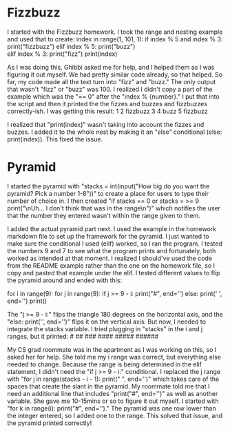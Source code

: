 # Fizzbuzz
I started with the Fizzbuzz homework. I took the range and nesting example and used that to create:
index in range(1, 101, 1):
    if index % 5 and index % 3:
        print("fizzbuzz")
    elif index % 5:
        print("buzz")    
    elif index % 3:
        print("fizz")
    print(index)

As I was doing this, Ghibbi asked me for help, and I helped them as I was figuring it out myself. We had pretty similar code already, so that helped. So far, my code made all the text turn into "fizz" and "buzz." The only output that wasn't "fizz" or "buzz" was 100. I realized I didn't copy a part of the example which was the "== 0" after the "index % {number}." I put that into the script and then it printed the the fizzes and buzzes and fizzbuzzes correctly-ish. I was getting this result:
1
2
fizzbuzz
3
4
buzz
5
fizzbuzz

I realized that "print(index)" wasn't taking into account the fizzes and buzzes. I added it to the whole nest by making it an "else" conditional (else: print(index)). This fixed the issue.

# Pyramid
I started the pyramid with "stacks = int(input("How big do you want the pyramid? Pick a number 1-8"))" to create a place for users to type their number of choice in. I then created "if stacks == 0 or stacks = >= 9 print("\nUh... I don't think that was in the range\n")" which notifies the user that the number they entered wasn't within the range given to them. 

I added the actual pyramid part next. I used the example in the homework markdown file to set up the framework for the pyramid. I just wanted to make sure the conditional I used (elif) worked, so I ran the program. I tested the numbers 9 and 7 to see what the program prints and fortunately, both worked as intended at that moment. I realized I should've used the code from the README example rather than the one on the homework file, so I copy and pasted that example under the elif. I tested different values to flip the pyramid around and ended with this:

for i in range(9):
    for j in range(9):
        if j >= 9 - i: 
            print("#", end='')
        else:
            print(' ', end='')
    print()

The "j >= 9 - i:" flips the triangle 180 degrees on the horizontal axis, and the "else: print('', end='')" flips it on the vertical axis. But now, I needed to integrate the stacks variable. I tried plugging in "stacks" in the i and j ranges, but it printed:
                       #      ##     ###    ####   #####  ######

My CS grad roommate was in the apartment as I was working on this, so I asked her for help. She told me my i range was correct, but everything else needed to change. Because the range is being determined in the elif statement, I didn't need the "if j >= 9 - i:" conditional. I replaced the j range with "for j in range(stacks - i - 1): print(" ", end='')" which takes care of the spaces that create the slant in the pyramid. My roommate told me that I need an additional line that includes "print("#", end='')" as well as another variable. She gave me 10-15mins or so to figure it out myself. I started with "for k in range(i): print("#", end='')." The pyramid was one row lower than the integer entered, so I added one to the range. This solved that issue, and the pyramid printed correctly!